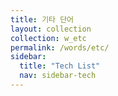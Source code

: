 ```yaml
---
title: 기타 단어
layout: collection
collection: w_etc
permalink: /words/etc/
sidebar:
  title: "Tech List"
  nav: sidebar-tech
---
```

